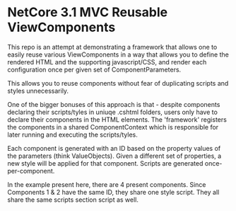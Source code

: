 # NetCore 3.1 MVC Reusable ViewComponents

This repo is an attempt at demonstrating a framework that allows one to easily reuse various ViewComponents in a way that allows you to define 
the rendered HTML and the supporting javascript/CSS, and render each configuration once per given set of ComponentParameters.

This allows you to reuse components without fear of duplicating scripts and styles unnecessarily.

One of the bigger bonuses of this approach is that - despite components declaring their scripts/tyles in uniuqe .cshtml folders, users only have to declare their components in the HTML elements. 
The 'framework' registers the components in a shared ComponentContext which is responsible for later running and executing the scripts/tyles.

Each component is generated with an ID based on the property values of the parameters (think ValueObjects). 
Given a different set of properties, a new style will be applied for that component.
Scripts are generated once-per-component.

In the example present here, there are 4 present components. Since Components 1 & 2 have the same ID, they share one style script. They all share the same scripts section script as well.
